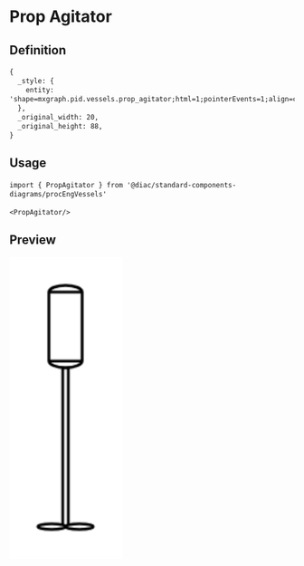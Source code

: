 # Prop Agitator

## Definition

```
{
  _style: { 
    entity: 'shape=mxgraph.pid.vessels.prop_agitator;html=1;pointerEvents=1;align=center;verticalLabelPosition=bottom;verticalAlign=top;dashed=0;',
  },
  _original_width: 20,
  _original_height: 88,
}
```

## Usage

```
import { PropAgitator } from '@diac/standard-components-diagrams/procEngVessels'

<PropAgitator/>
```

## Preview

<img src="./prop-agitator.png" width="200"/>
